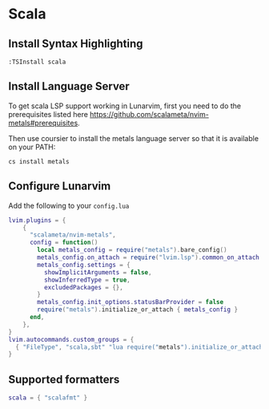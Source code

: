 # Scala

## Install Syntax Highlighting

```vim
:TSInstall scala
```

## Install Language Server

To get scala LSP support working in Lunarvim, first you need to do the prerequisites listed here https://github.com/scalameta/nvim-metals#prerequisites.

Then use coursier to install the metals language server so that it is available on your PATH:

`cs install metals`

## Configure Lunarvim

Add the following to your `config.lua`

```lua
lvim.plugins = {
    {
      "scalameta/nvim-metals",
      config = function()
        local metals_config = require("metals").bare_config()
        metals_config.on_attach = require("lvim.lsp").common_on_attach
        metals_config.settings = {
          showImplicitArguments = false,
          showInferredType = true,
          excludedPackages = {},
        }
        metals_config.init_options.statusBarProvider = false
        require("metals").initialize_or_attach { metals_config }
      end,
    },
}
lvim.autocommands.custom_groups = {
  { "FileType", "scala,sbt" "lua require("metals").initialize_or_attach({})" }
}
```

## Supported formatters

```lua
scala = { "scalafmt" }
```
